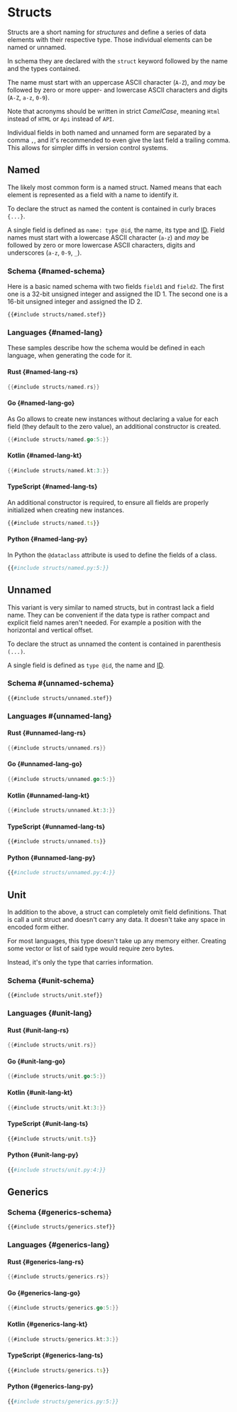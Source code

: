 # Structs

Structs are a short naming for _structures_ and define a series of data elements with their respective type. Those individual elements can be named or unnamed.

In schema they are declared with the `struct` keyword followed by the name and the types contained.

The name must start with an uppercase ASCII character (`A-Z`), and _may_ be followed by zero or more upper- and lowercase ASCII characters and digits (`A-Z`, `a-z`, `0-9`).

Note that acronyms should be written in strict _CamelCase_, meaning `Html` instead of `HTML` or `Api` instead of `API`.

Individual fields in both named and unnamed form are separated by a comma `,`, and it's recommended to even give the last field a trailing comma. This allows for simpler diffs in version control systems.

<!-- toc -->
<!-- toc:max-level = 3 -->

## Named

The likely most common form is a named struct. Named means that each element is represented as a field with a name to identify it.

To declare the struct as named the content is contained in curly braces `{...}`.

A single field is defined as `name: type @id`, the name, its type and [ID]. Field names must start with a lowercase ASCII character (`a-z`) and _may_ be followed by zero or more lowercase ASCII characters, digits and underscores (`a-z`, `0-9`, `_`).

[ID]: ./index.md#identifiers

### Schema {#named-schema}

Here is a basic named schema with two fields `field1` and `field2`. The first one is a 32-bit unsigned integer and assigned the ID 1. The second one is a 16-bit unsigned integer and assigned the ID 2.

```stef
{{#include structs/named.stef}}
```

### Languages {#named-lang}

These samples describe how the schema would be defined in each language, when generating the code for it.

#### Rust {#named-lang-rs}

```rust
{{#include structs/named.rs}}
```

#### Go {#named-lang-go}

As Go allows to create new instances without declaring a value for each field (they default to the zero value), an additional constructor is created.

```go
{{#include structs/named.go:5:}}
```

#### Kotlin {#named-lang-kt}

```kotlin
{{#include structs/named.kt:3:}}
```

#### TypeScript {#named-lang-ts}

An additional constructor is required, to ensure all fields are properly initialized when creating new instances.

```typescript
{{#include structs/named.ts}}
```

#### Python {#named-lang-py}

In Python the `@dataclass` attribute is used to define the fields of a class.

```python
{{#include structs/named.py:5:}}
```

## Unnamed

This variant is very similar to named structs, but in contrast lack a field name. They can be convenient if the data type is rather compact and explicit field names aren't needed. For example a position with the horizontal and vertical offset.

To declare the struct as unnamed the content is contained in parenthesis `(...)`.

A single field is defined as `type @id`, the name and [ID].

### Schema #{unnamed-schema}

```stef
{{#include structs/unnamed.stef}}
```

### Languages #{unnamed-lang}

#### Rust {#unnamed-lang-rs}

```rust
{{#include structs/unnamed.rs}}
```

#### Go {#unnamed-lang-go}

```go
{{#include structs/unnamed.go:5:}}
```

#### Kotlin {#unnamed-lang-kt}

```kotlin
{{#include structs/unnamed.kt:3:}}
```

#### TypeScript {#unnamed-lang-ts}

```typescript
{{#include structs/unnamed.ts}}
```

#### Python {#unnamed-lang-py}

```python
{{#include structs/unnamed.py:4:}}
```

## Unit

In addition to the above, a struct can completely omit field definitions. That is call a unit struct and doesn't carry any data. It doesn't take any space in encoded form either.

For most languages, this type doesn't take up any memory either. Creating some vector or list of said type would require zero bytes.

Instead, it's only the type that carries information.

### Schema {#unit-schema}

```stef
{{#include structs/unit.stef}}
```

### Languages {#unit-lang}

#### Rust {#unit-lang-rs}

```rust
{{#include structs/unit.rs}}
```

#### Go {#unit-lang-go}

```go
{{#include structs/unit.go:5:}}
```

#### Kotlin {#unit-lang-kt}

```kotlin
{{#include structs/unit.kt:3:}}
```

#### TypeScript {#unit-lang-ts}

```typescript
{{#include structs/unit.ts}}
```

#### Python {#unit-lang-py}

```python
{{#include structs/unit.py:4:}}
```

## Generics

### Schema {#generics-schema}

```stef
{{#include structs/generics.stef}}
```

### Languages {#generics-lang}

#### Rust {#generics-lang-rs}

```rust
{{#include structs/generics.rs}}
```

#### Go {#generics-lang-go}

```go
{{#include structs/generics.go:5:}}
```

#### Kotlin {#generics-lang-kt}

```kotlin
{{#include structs/generics.kt:3:}}
```

#### TypeScript {#generics-lang-ts}

```typescript
{{#include structs/generics.ts}}
```

#### Python {#generics-lang-py}

```python
{{#include structs/generics.py:5:}}
```
